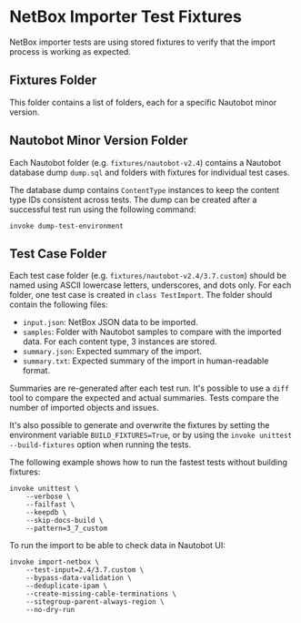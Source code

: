 # NetBox Importer Test Fixtures

NetBox importer tests are using stored fixtures to verify that the import process is working as expected.

## Fixtures Folder

This folder contains a list of folders, each for a specific Nautobot minor version.

## Nautobot Minor Version Folder

Each Nautobot folder (e.g. `fixtures/nautobot-v2.4`) contains a Nautobot database dump `dump.sql` and folders with fixtures for individual test cases.

The database dump contains `ContentType` instances to keep the content type IDs consistent across tests. The dump can be created after a successful test run using the following command:

```shell
invoke dump-test-environment
```

## Test Case Folder

Each test case folder (e.g. `fixtures/nautobot-v2.4/3.7.custom`) should be named using ASCII lowercase letters, underscores, and dots only. For each folder, one test case is created in `class TestImport`. The folder should contain the following files:

- `input.json`: NetBox JSON data to be imported.
- `samples`: Folder with Nautobot samples to compare with the imported data. For each content type, 3 instances are stored.
- `summary.json`: Expected summary of the import.
- `summary.txt`: Expected summary of the import in human-readable format.

Summaries are re-generated after each test run. It's possible to use a `diff` tool to compare the expected and actual summaries. Tests compare the number of imported objects and issues.

It's also possible to generate and overwrite the fixtures by setting the environment variable `BUILD_FIXTURES=True`, or by using the `invoke unittest --build-fixtures` option when running the tests.

The following example shows how to run the fastest tests without building fixtures:

```shell
invoke unittest \
    --verbose \
    --failfast \
    --keepdb \
    --skip-docs-build \
    --pattern=3_7_custom
```

To run the import to be able to check data in Nautobot UI:

```shell
invoke import-netbox \
    --test-input=2.4/3.7.custom \
    --bypass-data-validation \
    --deduplicate-ipam \
    --create-missing-cable-terminations \
    --sitegroup-parent-always-region \
    --no-dry-run
```
